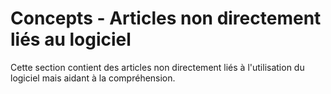 
Concepts - Articles non directement liés au logiciel
=====================================================



Cette section contient des articles non directement liés à l'utilisation du logiciel mais aidant à la compréhension.

